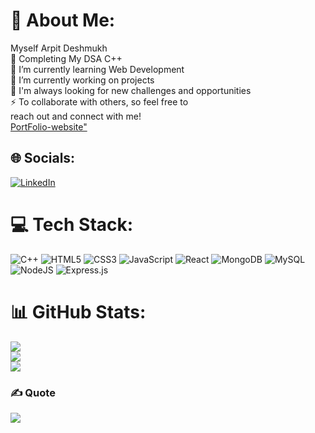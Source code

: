 # 💫 About Me:
 Myself Arpit Deshmukh<br>👯 Completing My DSA C++<br>🌱 I’m currently learning Web Development<br>🔭 I’m currently working on projects <br>💬 I'm always looking for new challenges and opportunities<br>⚡ To collaborate with others, so feel free to<br>reach out and connect with me!<br/><a href="https://arpit-deshmukh.netlify.app/">PortFolio-website"<a/>


## 🌐 Socials:
[![LinkedIn](https://img.shields.io/badge/LinkedIn-%230077B5.svg?logo=linkedin&logoColor=white)](https://linkedin.com/in/https://www.linkedin.com/in/arpit-deshmukh-08877227a/) 

# 💻 Tech Stack:
![C++](https://img.shields.io/badge/c++-%2300599C.svg?style=for-the-badge&logo=c%2B%2B&logoColor=white) ![HTML5](https://img.shields.io/badge/html5-%23E34F26.svg?style=for-the-badge&logo=html5&logoColor=white) ![CSS3](https://img.shields.io/badge/css3-%231572B6.svg?style=for-the-badge&logo=css3&logoColor=white) ![JavaScript](https://img.shields.io/badge/javascript-%23323330.svg?style=for-the-badge&logo=javascript&logoColor=%23F7DF1E) ![React](https://img.shields.io/badge/react-%2320232a.svg?style=for-the-badge&logo=react&logoColor=%2361DAFB) ![MongoDB](https://img.shields.io/badge/MongoDB-%234ea94b.svg?style=for-the-badge&logo=mongodb&logoColor=white) ![MySQL](https://img.shields.io/badge/mysql-4479A1.svg?style=for-the-badge&logo=mysql&logoColor=white) ![NodeJS](https://img.shields.io/badge/node.js-6DA55F?style=for-the-badge&logo=node.js&logoColor=white) ![Express.js](https://img.shields.io/badge/express.js-%23404d59.svg?style=for-the-badge&logo=express&logoColor=%2361DAFB)
# 📊 GitHub Stats:
![](https://github-readme-stats.vercel.app/api?username=arpit-deshmukh&theme=shadow_blue&hide_border=false&include_all_commits=false&count_private=false)<br/>
![](https://github-readme-streak-stats.herokuapp.com/?user=arpit-deshmukh&theme=shadow_blue&hide_border=false)<br/>
![](https://github-readme-stats.vercel.app/api/top-langs/?username=arpit-deshmukh&theme=shadow_blue&hide_border=false&include_all_commits=false&count_private=false&layout=compact)

### ✍️  Quote
![](https://quotes-github-readme.vercel.app/api?type=horizontal&theme=radical)

<!-- Proudly created with GPRM ( https://gprm.itsvg.in ) -->
